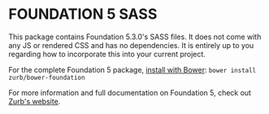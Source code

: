 FOUNDATION 5 SASS
====================

This package contains Foundation 5.3.0's SASS files. It does not come with any JS or rendered CSS and has no dependencies.
It is entirely up to you regarding how to incorporate this into your current project.

For the complete Foundation 5 package, [install with Bower](http://bower.io/): `bower install zurb/bower-foundation`

For more information and full documentation on Foundation 5, check out [Zurb's website](http://foundation.zurb.com/).
